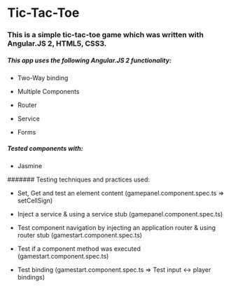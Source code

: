 # Tic-Tac-Toe

### This is a simple tic-tac-toe game which was written with Angular.JS 2, HTML5, CSS3.
      
##### This app uses the following Angular.JS 2 functionality:


* Two-Way binding
        
* Multiple Components
        
* Router
        
* Service
        
* Forms


##### Tested components with:


* Jasmine

####### Testing techniques and practices used:

* Set, Get and test an element content (gamepanel.component.spec.ts => setCellSign)

* Inject a service & using a service stub (gamepanel.component.spec.ts)

* Test component navigation by injecting an application router & using router stub (gamestart.component.spec.ts)

* Test if a component method was executed (gamestart.component.spec.ts)

* Test binding (gamestart.component.spec.ts => Test input <-> player bindings)